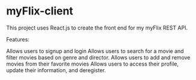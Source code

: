 # myFlix-client
This project uses React.js to create the front end for my myFlix REST API.

Features:

Allows users to signup and login
Allows users to search for a movie and filter movies based on genre and director.
Allows users to add and remove movies from their favorite movies
Allows users to access their profile, update their information, and deregister.
